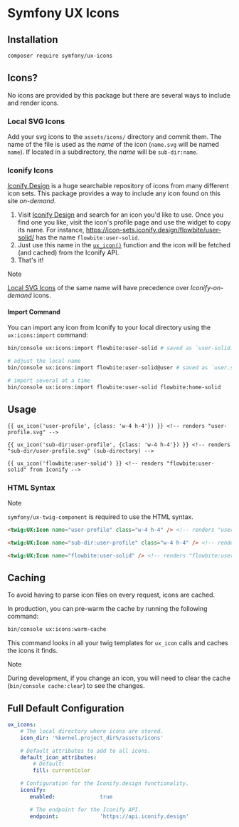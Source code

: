 # Symfony UX Icons

## Installation

```bash
composer require symfony/ux-icons
```

## Icons?

No icons are provided by this package but there are several ways to include and render icons. 

### Local SVG Icons

Add your svg icons to the `assets/icons/` directory and commit them.
The name of the file is used as the _name_ of the icon (`name.svg` will be named `name`).
If located in a subdirectory, the _name_ will be `sub-dir:name`.

### Iconify Icons

[Iconify Design](https://iconify.design/) is a huge searchable repository of icons from many different icon sets.
This package provides a way to include any icon found on this site _on-demand_.

1. Visit [Iconify Design](https://icon-sets.iconify.design/) and search for an icon
   you'd like to use. Once you find one you like, visit the icon's profile page and use the widget
   to copy its name. For instance, https://icon-sets.iconify.design/flowbite/user-solid/ has the name
   `flowbite:user-solid`.
2. Just use this name in the [`ux_icon()`](#usage) function and the icon will be fetched (and cached)
   from the Iconify API.
3. That's it!

> [!NOTE]
> [Local SVG Icons](#local-svg-icons) of the same name will have precedence over _Iconify-on-demand_ icons.

#### Import Command

You can import any icon from Iconify to your local directory using the `ux:icons:import` command:

 ```bash
 bin/console ux:icons:import flowbite:user-solid # saved as `user-solid.svg` and name is `user-solid`

 # adjust the local name
 bin/console ux:icons:import flowbite:user-solid@user # saved as `user.svg` and name is `user`

 # import several at a time
 bin/console ux:icons:import flowbite:user-solid flowbite:home-solid
 ```

## Usage

```twig
{{ ux_icon('user-profile', {class: 'w-4 h-4'}) }} <!-- renders "user-profile.svg" -->

{{ ux_icon('sub-dir:user-profile', {class: 'w-4 h-4'}) }} <!-- renders "sub-dir/user-profile.svg" (sub-directory) -->

{{ ux_icon('flowbite:user-solid') }} <!-- renders "flowbite:user-solid" from Iconify -->
```

### HTML Syntax

> [!NOTE]
> `symfony/ux-twig-component` is required to use the HTML syntax.

```html
<twig:UX:Icon name="user-profile" class="w-4 h-4" /> <!-- renders "user-profile.svg" -->

<twig:UX:Icon name="sub-dir:user-profile" class="w-4 h-4" /> <!-- renders "sub-dir/user-profile.svg" (sub-directory) -->

<twig:UX:Icon name="flowbite:user-solid" /> <!-- renders "flowbite:user-solid" from Iconify -->
```

## Caching

To avoid having to parse icon files on every request, icons are cached.

In production, you can pre-warm the cache by running the following command:

```bash
bin/console ux:icons:warm-cache
```

This command looks in all your twig templates for `ux_icon` calls and caches the icons it finds.

> [!NOTE]
> During development, if you change an icon, you will need to clear the cache (`bin/console cache:clear`)
> to see the changes.

## Full Default Configuration

```yaml
ux_icons:
    # The local directory where icons are stored.
    icon_dir: '%kernel.project_dir%/assets/icons'

    # Default attributes to add to all icons.
    default_icon_attributes:
        # Default:
        fill: currentColor

    # Configuration for the Iconify.design functionality.
    iconify:
       enabled:              true

       # The endpoint for the Iconify API.
       endpoint:             'https://api.iconify.design'
```
